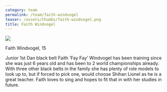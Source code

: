 ```yaml
---
category: team
permalink: /team/faith-windvogel
teaser: /assets/thumbs/faith-windvogel.png
title: Faith Windvogel
---
```


<img src="/assets/img/faith-windvogel.png" />

Faith Windvogel, 15

Junior 1st Dan black belt Faith ‘Fay Fay’ Windvogel has been training since she was just 6 years old and has been to 2 world championships already. With three other black belts in the family she has plenty of role models to look up to, but if forced to pick one, would choose Shihan Lionel as he is a great teacher. Faith loves to sing and hopes to fit that in with her studies in future.

<!--
[Questionnare Answers](https://drive.google.com/open?id=1d0UrKZHWT86lL706Fh87ANlpMguEt0G0uKI6RS0bpEE)
-->
